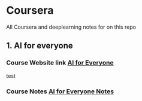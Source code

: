 # Coursera
All Coursera and deeplearning notes for on this repo

## 1. AI for everyone 

### Course Website link [AI for Everyone](https://www.coursera.org/learn/ai-for-everyone) 
test

### Course Notes [AI for Everyone Notes](<01 AI for Everyone/20231010 ai-for-everyone.pdf>)





